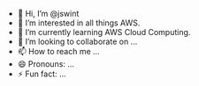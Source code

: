 - 👋 Hi, I’m @jswint
- 👀 I’m interested in all things AWS.
- 🌱 I’m currently learning AWS Cloud Computing.
- 💞️ I’m looking to collaborate on ...
- 📫 How to reach me ...
- 😄 Pronouns: ...
- ⚡ Fun fact: ...

<!---
jswint/jswint is a ✨ special ✨ repository because its `README.md` (this file) appears on your GitHub profile.
You can click the Preview link to take a look at your changes.
--->
